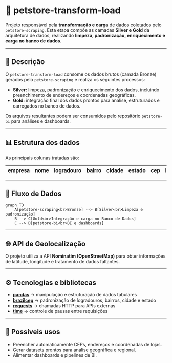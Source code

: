 # 🐾 petstore-transform-load

Projeto responsável pela **transformação e carga** de dados coletados pelo `petstore-scraping`.
Esta etapa compõe as camadas **Silver e Gold** da arquitetura de dados, realizando **limpeza, padronização, enriquecimento e carga no banco de dados**.

---

## 📌 Descrição

O `petstore-transform-load` consome os dados brutos (camada Bronze) gerados pelo `petstore-scraping` e realiza os seguintes processos:

* **Silver:** limpeza, padronização e enriquecimento dos dados, incluindo preenchimento de endereços e coordenadas geográficas.
* **Gold:** integração final dos dados prontos para análise, estruturados e carregados no banco de dados.

Os arquivos resultantes podem ser consumidos pelo repositório `petstore-bi` para análises e dashboards.

---

## 📊 Estrutura dos dados

As principais colunas tratadas são:

| empresa | nome | logradouro | bairro | cidade | estado | cep | latitude | longitude |
| ------- | ---- | ---------- | ------ | ------ | ------ | --- | -------- | --------- |

---

## 🧩 Fluxo de Dados

```mermaid
graph TD
    A[petstore-scraping<br>Bronze] --> B[Silver<br>Limpeza e padronização]
    B --> C[Gold<br>Integração e carga no Banco de Dados]
    C --> D[petstore-bi<br>BI e dashboards]
```

---

## 🌐 API de Geolocalização

O projeto utiliza a API **Nominatim (OpenStreetMap)** para obter informações de latitude, longitude e tratamento de dados faltantes.

---

## ⚙️ Tecnologias e bibliotecas

* [**pandas**](https://pypi.org/project/pandas/) → manipulação e estruturação de dados tabulares
* [**brazilcep**](https://pypi.org/project/brazilcep/) → padronização de logradouros, bairros, cidade e estado
* [**requests**](https://pypi.org/project/requests/) → chamadas HTTP para APIs externas
* [**time**](https://docs.python.org/3/library/time.html) → controle de pausas entre requisições

---

## 🚀 Possíveis usos

* Preencher automaticamente CEPs, endereços e coordenadas de lojas.
* Gerar datasets prontos para análise geográfica e regional.
* Alimentar dashboards e pipelines de BI.
